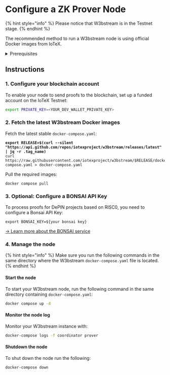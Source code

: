 # Configure a ZK Prover Node

{% hint style="info" %}
Please notice that W3bstream is in the Testnet stage.
{% endhint %}

The recommended method to run a W3bstream node is using official Docker images from IoTeX.

<details>

<summary>Prerequisites</summary>

#### 1. Docker Engine Version 18.02 or higher

Check your docker installation:

```
docker version
```

[-> Install Docker](https://docs.docker.com/engine/install/)

#### 2. Docker Compose Plugin

Check your Docker Compose Plugin installation:

```
docker compose version
```

Install the Docker compose plugin with:

```
sudo apt install docker-compose-plugin
```

#### 3. A blockchain account funded with IOTX tokens

[-> Learn how to fund your IoTeX wallet](broken-reference)

</details>

## Instructions

### 1. Configure your blockchain account

To enable your node to send proofs to the blockchain, set up a funded account on the IoTeX Testnet:

```sh
export PRIVATE_KEY=<YOUR_DEV_WALLET_PRIVATE_KEY>
```

### 2. Fetch the latest W3bstream Docker images

Fetch the latest stable `docker-compose.yaml`:

<pre class="language-sh"><code class="lang-sh"><strong>export RELEASE=$(curl --silent "https://api.github.com/repos/iotexproject/w3bstream/releases/latest" | jq -r .tag_name)
</strong>curl https://raw.githubusercontent.com/iotexproject/w3bstream/$RELEASE/docker-compose.yaml > docker-compose.yaml
</code></pre>

Pull the required images:

```shell
docker compose pull
```

### 3. Optional: Configure a BONSAI API Key

To process proofs for DePIN projects based on RISC0, you need to configure a Bonsai API Key:

```
export BONSAI_KEY=${your bonsai key}
```

[-> Learn more about the BONSAI service](https://dev.risczero.com/api/generating-proofs/remote-proving)

### 4. Manage the node

{% hint style="info" %}
Make sure you run the following commands in the same directory where the W3bstream `docker-compose.yaml` file is located.
{% endhint %}

#### Start the node

To start your W3bstream node, run the following command in the same directory containing `docker-compose.yaml`:

```sh
docker compose up -d
```

#### Monitor the node log

Monitor your W3bstream instance with:

```sh
docker-compose logs -f coordinator prover
```

#### Shutdown the node

To shut down the node run the following:

```
docker-compose down
```
